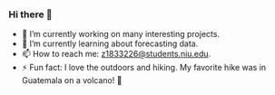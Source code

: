 ### Hi there 👋
- 🔭 I’m currently working on many interesting projects.
- 🌱 I’m currently learning about forecasting data.
- 📫 How to reach me: z1833226@students.niu.edu.
- ⚡ Fun fact: I love the outdoors and hiking. My favorite hike was in Guatemala on a volcano! 🌋
<!--
**emilyalvarado/emilyalvarado** is a ✨ _special_ ✨ repository because its `README.md` (this file) appears on your GitHub profile.
